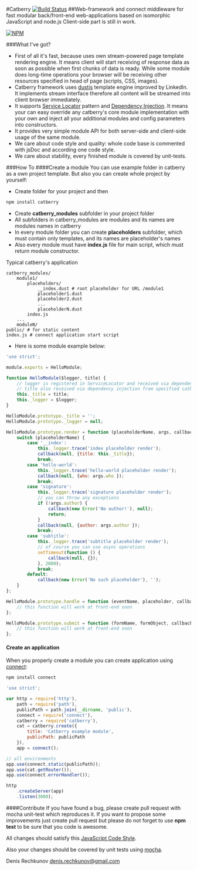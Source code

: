 #Catberry [![Build Status](https://travis-ci.org/pragmadash/catberry.png?branch=master)](https://travis-ci.org/pragmadash/catberry)
##Web-framework and connect middleware for fast modular back/front-end web-applications based on isomorphic JavaScript and node.js
Client-side part is still in work.

[![NPM](https://nodei.co/npm/catberry.png)](https://nodei.co/npm/catberry/)

###What I've got?
* First of all it's fast, because uses own stream-powered page template rendering engine. It means client will start receiving of response data as soon as possible when first chunks of data is ready. While some module does long-time operations your browser will be receiving other resources specified in head of page (scripts, CSS, images).
* Catberry framework uses [dustjs](https://github.com/linkedin/dustjs) template engine improved by LinkedIn. It implements stream interface therefore all content will be streamed into client browser immediately.
* It supports [Service Locator](http://en.wikipedia.org/wiki/Service_locator_pattern) pattern and [Dependency Injection](http://en.wikipedia.org/wiki/Dependency_injection). It means your can easy override any catberry's core module implementation with your own and inject all your additional modules and config parameters into constructors.
* It provides very simple module API for both server-side and client-side usage of the same module.
* We care about code style and quality: whole code base is commented with jsDoc and according one code style.
* We care about stability, every finished module is covered by unit-tests.

###How To
####Create a module
You can use example folder in catberry as a own project template. But also you can create whole project by yourself:

* Create folder for your project and then

```bash
npm install catberry
```

* Create **catberry_modules** subfolder in your project folder
* All subfolders in catberry_modules are modules and its names are modules names in catberry
* In every module folder you can create **placeholders** subfolder, which must contain only templates, and its names are placeholder's names
* Also every module must have **index.js** file for main script, which must return module constructor.

Typical catberry's application
```
catberry_modules/
	module1/
		placeholders/
			__index.dust # root placeholder for URL /module1
			placeholder1.dust
			placeholder2.dust
			...
			placeholderN.dust
		index.js
	...
	moduleN/
public/ # for static content
index.js # connect application start script
```

* Here is some module example below:

```javascript
'use strict';

module.exports = HelloModule;

function HelloModule($logger, title) {
	// logger is registered in ServiceLocator and received via dependency injection
	// title also received via dependency injection from specified catberry config object
	this._title = title;
	this._logger = $logger;
}

HelloModule.prototype._title = '';
HelloModule.prototype._logger = null;

HelloModule.prototype.render = function (placeholderName, args, callback) {
	switch (placeholderName) {
		case '__index':
			this._logger.trace('index placeholder render');
			callback(null, {title: this._title});
			break;
		case 'hello-world':
			this._logger.trace('hello-world placeholder render');
			callback(null, {who: args.who });
			break;
		case 'signature':
			this._logger.trace('signature placeholder render');
			// you can throw any exceptions
			if (!args.author) {
				callback(new Error('No author!'), null);
				return;
			}
			callback(null, {author: args.author });
			break;
		case 'subtitle':
			this._logger.trace('subtitle placeholder render');
			// of course you can use async operations
			setTimeout(function () {
				callback(null, {});
			}, 2000);
			break;
		default:
			callback(new Error('No such placeholder'), '');
	}
};

HelloModule.prototype.handle = function (eventName, placeholder, callback) {
	// this function will work at front-end soon
};

HelloModule.prototype.submit = function (formName, formObject, callback) {
	// this function will work at front-end soon
};
```

#### Create an application

When you properly create a module you can create application using [connect](https://www.npmjs.org/package/connect):

```bash
npm install connect
```

```javascript
'use strict';

var http = require('http'),
	path = require('path'),
	publicPath = path.join(__dirname, 'public'),
	connect = require('connect'),
	catberry = require('catberry'),
	cat = catberry.create({
		title: 'Catberry example module',
		publicPath: publicPath
	}),
	app = connect();

// all environments
app.use(connect.static(publicPath));
app.use(cat.getRouter());
app.use(connect.errorHandler());

http
	.createServer(app)
	.listen(3000);
```

####Contribute
If you have found a bug, please create pull request with mocha unit-test which reproduces it.
If you want to propose some improvements just create pull request but please do not forget to use **npm test** to be sure that you code is awesome.

All changes should satisfy this [JavaScript Code Style](https://github.com/pragma-dudes/pragma-develop/wiki/Pragma-Dudes-Code-Style).

Also your changes should be covered by unit tests using [mocha](https://www.npmjs.org/package/mocha).

Denis Rechkunov <denis.rechkunov@gmail.com>
